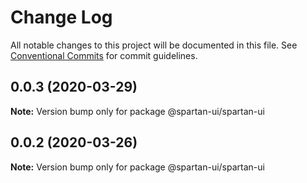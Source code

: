 # Change Log

All notable changes to this project will be documented in this file.
See [Conventional Commits](https://conventionalcommits.org) for commit guidelines.

## 0.0.3 (2020-03-29)

**Note:** Version bump only for package @spartan-ui/spartan-ui





## 0.0.2 (2020-03-26)

**Note:** Version bump only for package @spartan-ui/spartan-ui
